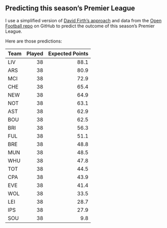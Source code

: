 
<!-- README.md is generated from README.Rmd. Please edit that file -->

## Predicting this season’s Premier League

I use a simplified version of [David Firth’s
approach](https://github.com/DavidFirth/alt3code) and data from the
[Open Football repo](https://github.com/openfootball/football.json) on
GitHub to predict the outcome of this season’s Premier League.

Here are those predictions:

<table>
<thead>
<tr>
<th style="text-align:left;">
Team
</th>
<th style="text-align:right;">
Played
</th>
<th style="text-align:right;">
Expected Points
</th>
</tr>
</thead>
<tbody>
<tr>
<td style="text-align:left;">
LIV
</td>
<td style="text-align:right;">
38
</td>
<td style="text-align:right;">
88.1
</td>
</tr>
<tr>
<td style="text-align:left;">
ARS
</td>
<td style="text-align:right;">
38
</td>
<td style="text-align:right;">
80.9
</td>
</tr>
<tr>
<td style="text-align:left;">
MCI
</td>
<td style="text-align:right;">
38
</td>
<td style="text-align:right;">
72.9
</td>
</tr>
<tr>
<td style="text-align:left;">
CHE
</td>
<td style="text-align:right;">
38
</td>
<td style="text-align:right;">
65.4
</td>
</tr>
<tr>
<td style="text-align:left;">
NEW
</td>
<td style="text-align:right;">
38
</td>
<td style="text-align:right;">
64.9
</td>
</tr>
<tr>
<td style="text-align:left;">
NOT
</td>
<td style="text-align:right;">
38
</td>
<td style="text-align:right;">
63.1
</td>
</tr>
<tr>
<td style="text-align:left;">
AST
</td>
<td style="text-align:right;">
38
</td>
<td style="text-align:right;">
62.9
</td>
</tr>
<tr>
<td style="text-align:left;">
BOU
</td>
<td style="text-align:right;">
38
</td>
<td style="text-align:right;">
62.5
</td>
</tr>
<tr>
<td style="text-align:left;">
BRI
</td>
<td style="text-align:right;">
38
</td>
<td style="text-align:right;">
56.3
</td>
</tr>
<tr>
<td style="text-align:left;">
FUL
</td>
<td style="text-align:right;">
38
</td>
<td style="text-align:right;">
51.1
</td>
</tr>
<tr>
<td style="text-align:left;">
BRE
</td>
<td style="text-align:right;">
38
</td>
<td style="text-align:right;">
48.8
</td>
</tr>
<tr>
<td style="text-align:left;">
MUN
</td>
<td style="text-align:right;">
38
</td>
<td style="text-align:right;">
48.5
</td>
</tr>
<tr>
<td style="text-align:left;">
WHU
</td>
<td style="text-align:right;">
38
</td>
<td style="text-align:right;">
47.8
</td>
</tr>
<tr>
<td style="text-align:left;">
TOT
</td>
<td style="text-align:right;">
38
</td>
<td style="text-align:right;">
44.5
</td>
</tr>
<tr>
<td style="text-align:left;">
CPA
</td>
<td style="text-align:right;">
38
</td>
<td style="text-align:right;">
43.9
</td>
</tr>
<tr>
<td style="text-align:left;">
EVE
</td>
<td style="text-align:right;">
38
</td>
<td style="text-align:right;">
41.4
</td>
</tr>
<tr>
<td style="text-align:left;">
WOL
</td>
<td style="text-align:right;">
38
</td>
<td style="text-align:right;">
33.5
</td>
</tr>
<tr>
<td style="text-align:left;">
LEI
</td>
<td style="text-align:right;">
38
</td>
<td style="text-align:right;">
28.7
</td>
</tr>
<tr>
<td style="text-align:left;">
IPS
</td>
<td style="text-align:right;">
38
</td>
<td style="text-align:right;">
27.9
</td>
</tr>
<tr>
<td style="text-align:left;">
SOU
</td>
<td style="text-align:right;">
38
</td>
<td style="text-align:right;">
9.8
</td>
</tr>
</tbody>
</table>
